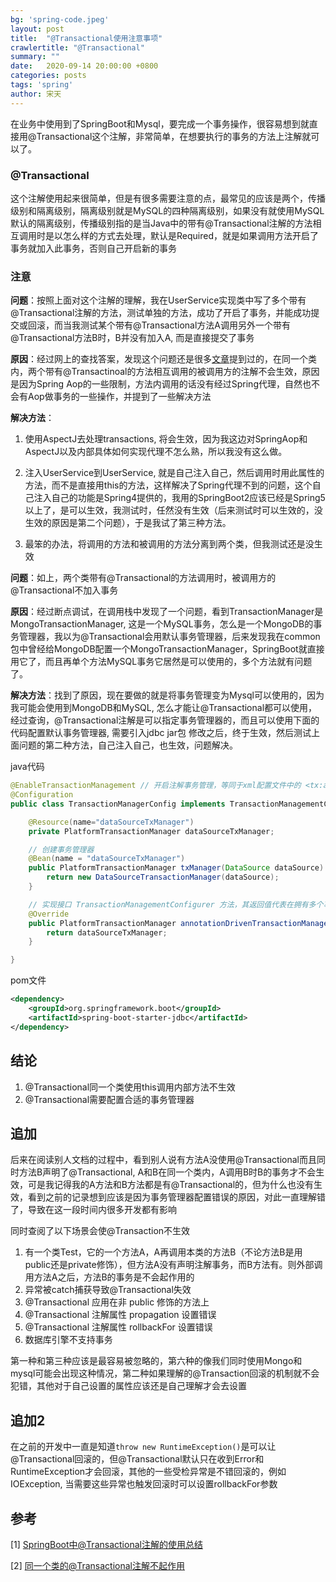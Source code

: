 ```yaml
--- 
bg: 'spring-code.jpeg'
layout: post
title:  "@Transactional使用注意事项"
crawlertitle: "@Transactional"
summary: ""
date:   2020-09-14 20:00:00 +0800
categories: posts
tags: 'spring'
author: 宋天
---
```


在业务中使用到了SpringBoot和Mysql，要完成一个事务操作，很容易想到就直接用@Transactional这个注解，非常简单，在想要执行的事务的方法上注解就可以了。


### @Transactional

这个注解使用起来很简单，但是有很多需要注意的点，最常见的应该是两个，传播级别和隔离级别，隔离级别就是MySQL的四种隔离级别，如果没有就使用MySQL默认的隔离级别，传播级别指的是当Java中的带有@Transactional注解的方法相互调用时是以怎么样的方式去处理，默认是Required，就是如果调用方法开启了事务就加入此事务，否则自己开启新的事务

### 注意

**问题**：按照上面对这个注解的理解，我在UserService实现类中写了多个带有@Transactional注解的方法，测试单独的方法，成功了开启了事务，并能成功提交或回滚，而当我测试某个带有@Transactional方法A调用另外一个带有@Transactional方法B时，B并没有加入A, 而是直接提交了事务

**原因**：经过网上的查找答案，发现这个问题还是很多[文章](https://stackoverflow.com/questions/3423972/spring-transaction-method-call-by-the-method-within-the-same-class-does-not-wo)提到过的，在同一个类内，两个带有@Transactinoal的方法相互调用的被调用方的注解不会生效，原因是因为Spring Aop的一些限制，方法内调用的话没有经过Spring代理，自然也不会有Aop做事务的一些操作，并提到了一些解决方法

**解决方法**：
    
1. 使用AspectJ去处理transactions, 将会生效，因为我这边对SpringAop和AspectJ以及内部具体如何实现代理不怎么熟，所以我没有这么做。 
    
2. 注入UserService到UserService, 就是自己注入自己，然后调用时用此属性的方法，而不是直接用this的方法，这样解决了Spring代理不到的问题，这个自己注入自己的功能是Spring4提供的，我用的SpringBoot2应该已经是Spring5以上了，是可以生效，我测试时，任然没有生效（后来测试时可以生效的，没生效的原因是第二个问题），于是我试了第三种方法。
    
3. 最笨的办法，将调用的方法和被调用的方法分离到两个类，但我测试还是没生效



**问题**：如上，两个类带有@Transactional的方法调用时，被调用方的@Transactional不加入事务

**原因**：经过断点调试，在调用栈中发现了一个问题，看到TransactionManager是MongoTransactionManager, 这是一个MySQL事务，怎么是一个MongoDB的事务管理器，我以为@Transactional会用默认事务管理器，后来发现我在common包中曾经给MongoDB配置一个MongoTransactionManager，SpringBoot就直接用它了，而且再单个方法MySQL事务它居然是可以使用的，多个方法就有问题了。

**解决方法**：找到了原因，现在要做的就是将事务管理变为Mysql可以使用的，因为我可能会使用到MongoDB和MySQL, 怎么才能让@Transactional都可以使用，经过查询，@Transactional注解是可以指定事务管理器的，而且可以使用下面的代码配置默认事务管理器, 需要引入jdbc jar包 修改之后，终于生效，然后测试上面问题的第二种方法，自己注入自己，也生效，问题解决。

java代码

```java
@EnableTransactionManagement // 开启注解事务管理，等同于xml配置文件中的 <tx:annotation-driven />
@Configuration
public class TransactionManagerConfig implements TransactionManagementConfigurer {

    @Resource(name="dataSourceTxManager")
    private PlatformTransactionManager dataSourceTxManager;

    // 创建事务管理器
    @Bean(name = "dataSourceTxManager")
    public PlatformTransactionManager txManager(DataSource dataSource) {
        return new DataSourceTransactionManager(dataSource);
    }

    // 实现接口 TransactionManagementConfigurer 方法，其返回值代表在拥有多个事务管理器的情况下默认使用的事务管理器
    @Override
    public PlatformTransactionManager annotationDrivenTransactionManager() {
        return dataSourceTxManager;
    }

}


```

pom文件

```xml
<dependency>
    <groupId>org.springframework.boot</groupId>
    <artifactId>spring-boot-starter-jdbc</artifactId>
</dependency>
```




## 结论

1. @Transactional同一个类使用this调用内部方法不生效
2. @Transactional需要配置合适的事务管理器

## 追加

后来在阅读别人文档的过程中，看到别人说有方法A没使用@Transactional而且同时方法B声明了@Transactional, A和B在同一个类内，A调用B时B的事务才不会生效，可是我记得我的A方法和B方法都是有@Transactional的，但为什么也没有生效，看到之前的记录想到应该是因为事务管理器配置错误的原因，对此一直理解错了，导致在这一段时间内很多开发都有影响

同时查阅了以下场景会使@Transaction不生效
1. 有一个类Test，它的一个方法A，A再调用本类的方法B（不论方法B是用public还是private修饰），但方法A没有声明注解事务，而B方法有。则外部调用方法A之后，方法B的事务是不会起作用的
2. 异常被catch捕获导致@Transactional失效
3. @Transactional 应用在非 public 修饰的方法上
4. @Transactional 注解属性 propagation 设置错误
5. @Transactional 注解属性 rollbackFor 设置错误
6. 数据库引擎不支持事务

第一种和第三种应该是最容易被忽略的，第六种的像我们同时使用Mongo和mysql可能会出现这种情况，第二种如果理解的@Transaction回滚的机制就不会犯错，其他对于自己设置的属性应该还是自己理解才会去设置

## 追加2
在之前的开发中一直是知道`throw new RuntimeException()`是可以让@Transactional回滚的，但@Transactional默认只在收到Error和RuntimeException才会回滚，其他的一些受检异常是不错回滚的，例如IOException, 当需要这些异常也触发回滚时可以设置rollbackFor参数

## 参考

[1] [SpringBoot中@Transactional注解的使用总结
](https://blog.csdn.net/WP081600/article/details/93073727)

[2] [同一个类的@Transactional注解不起作用](https://stackoverflow.com/questions/3423972/spring-transaction-method-call-by-the-method-within-the-same-class-does-not-wo)